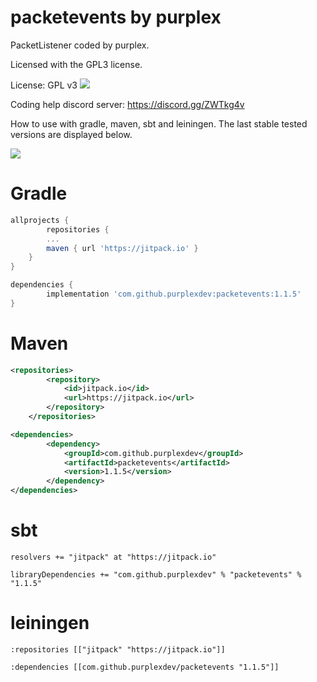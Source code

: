 # packetevents by purplex

PacketListener coded by purplex.

Licensed with the GPL3 license.

License: GPL v3
[![](https://img.shields.io/badge/License-GPLv3-blue.svg)](https://www.gnu.org/licenses/gpl-3.0)

Coding help discord server: https://discord.gg/ZWTkg4v

How to use with gradle, maven, sbt and leiningen.
The last stable tested versions are displayed below. 

[![](https://jitpack.io/v/purplexdev/packetevents.svg)](https://jitpack.io/#purplexdev/packetevents)

# Gradle

```gradle
allprojects {
        repositories {
		...
		maven { url 'https://jitpack.io' }
	}
}

dependencies {
        implementation 'com.github.purplexdev:packetevents:1.1.5'
}
```


# Maven

```xml
<repositories>
        <repository>
            <id>jitpack.io</id>
            <url>https://jitpack.io</url>
        </repository>
    </repositories>

<dependencies>
        <dependency>
            <groupId>com.github.purplexdev</groupId>
            <artifactId>packetevents</artifactId>
            <version>1.1.5</version>
        </dependency>
</dependencies>
```

# sbt

```
resolvers += "jitpack" at "https://jitpack.io"

libraryDependencies += "com.github.purplexdev" % "packetevents" % "1.1.5"	
```

# leiningen
```
:repositories [["jitpack" "https://jitpack.io"]]

:dependencies [[com.github.purplexdev/packetevents "1.1.5"]]	
```



